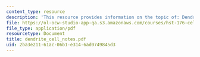 ```yaml
---
content_type: resource
description: 'This resource provides information on the topic of: Dendritic Cells.'
file: https://ol-ocw-studio-app-qa.s3.amazonaws.com/courses/hst-176-cellular-and-molecular-immunology-fall-2005/2ba3e21161ac06b1e3146ad0749845d3_dendrite_cell_notes.pdf
file_type: application/pdf
resourcetype: Document
title: dendrite_cell_notes.pdf
uid: 2ba3e211-61ac-06b1-e314-6ad0749845d3
---
```

